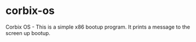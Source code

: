 # corbix-os
Corbix OS - This is a simple x86 bootup program. It prints a message to the screen up bootup.
